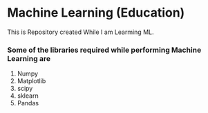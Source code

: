 # Machine Learning (Education)
 This is  Repository created While I am Learming ML.
### Some of the libraries required while performing Machine Learning are
1. Numpy
2. Matplotlib
3. scipy
4. sklearn
5. Pandas